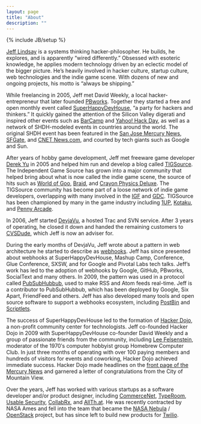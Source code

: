 ```yaml
---
layout: page
title: "About"
description: ""
---
```

{% include JB/setup %}

<p><a href="http://progrium.com/">Jeff Lindsay</a> is a systems thinking hacker-philosopher. He builds, he explores, and is apparently “wired differently.” Obsessed with esoteric knowledge, he applies modern technology driven by an eclectic model of the bigger picture. He’s heavily involved in hacker culture, startup culture, web technologies and the indie game scene. With dozens of new and ongoing projects, his motto is &#8220;always be shipping.&#8221;</p>
<p>While freelancing in 2005, Jeff met David Weekly, a local hacker-entrepreneur that later founded <a href="http://pbworks.com/">PBworks</a>. Together they started a free and open monthly event called <a href="http://shdh.org/">SuperHappyDevHouse</a>, “a party for hackers and thinkers.” It quickly gained the attention of the Silicon Valley digerati and inspired other events such as <a href="http://barcamp.org/">BarCamp</a> and <a href="http://en.wikipedia.org/wiki/Hack_Day">Yahoo! Hack Day</a>, as well as a network of SHDH-modeled events in countries around the world. The original SHDH event has been featured in the <a href="http://www.flickr.com/photos/tomicles/562325979/">San Jose Mercury News</a>, <a href="http://www.sfgate.com/cgi-bin/article.cgi?file=/c/a/2008/10/02/NSJM138575.DTL">SFGate</a>, and <a href="http://news.cnet.com/2300-1007_3-6202575-1.html">CNET News.com</a>, and courted by tech giants such as Google and Sun.</p>
<p>After years of hobby game development, Jeff met freeware game developer <a href="http://www.derekyu.com/">Derek Yu</a> in 2005 and helped him run and develop a blog called <a href="http://tigsource.com/">TIGSource</a>. The Independent Game Source has grown into a major community that helped bring about what is now called the indie game scene, the source of hits such as <a href="http://2dboy.com/games.php">World of Goo</a>, <a href="http://braid-game.com/">Braid</a>, and <a href="http://www.crayonphysics.com/">Crayon Physics Deluxe</a>. The TIGSource community has become part of a loose network of indie game developers, overlapping with many involved in the <a href="http://www.igf.com/">IGF</a> and <a href="http://gdconf.com/">GDC</a>. TIGSource has been championed by many in the game industry including <a href="http://www.1up.com/">1UP</a>, <a href="http://kotaku.com/">Kotaku</a>, and <a href="http://www.penny-arcade.com/">Penny Arcade</a>.</p>
<p>In 2006, Jeff started <a href="http://cvsdude.com/devjavu.html">DevjaVu</a>, a hosted Trac and SVN service. After 3 years of operating, he closed it down and handed the remaining customers to <a href="http://cvsdude.com/">CVSDude</a>, which Jeff is now an adviser for.</p>
<p>During the early months of DevjaVu, Jeff wrote about a pattern in web architecture he started to describe as <a href="http://webhooks.org/">webhooks</a>. Jeff has since presented about webhooks at SuperHappyDevHouse, Mashup Camp, Conference, Glue Conference, SXSW, and for Google and Pivotal Labs tech talks. Jeff’s work has led to the adoption of webhooks by Google, GitHub, PBworks, SocialText and many others. In 2009, the pattern was used in a protocol called <a href="http://code.google.com/p/pubsubhubbub/">PubSubHubbub</a>, used to make RSS and Atom feeds real-time. Jeff is a contributor to PubSubHubbub, which has been deployed by Google, Six Apart, FriendFeed and others. Jeff has also developed many tools and open source software to support a webhooks ecosystem, including <a href="http://www.postbin.org/">PostBin</a> and <a href="http://www.scriptlets.org/">Scriptlets</a>.</p>
<p>The success of SuperHappyDevHouse led to the formation of <a href="http://hackerdojo.com/">Hacker Dojo</a>, a non-profit community center for technologists. Jeff co-founded Hacker Dojo in 2009 with SuperHappyDevHouse co-founder David Weekly and a group of passionate friends from the community, including <a href="http://en.wikipedia.org/wiki/Lee_Felsenstein">Lee Felsenstein</a>, moderator of the 1970&#8242;s computer hobbyist group Homebrew Computer Club. In just three months of operating with over 100 paying members and hundreds of visitors for events and coworking, Hacker Dojo achieved immediate success. Hacker Dojo made headlines on the <a href="http://www.flickr.com/photos/progrium/4017351989/">front page of the Mercury News</a> and garnered a letter of congratulations from the City of Mountain View.</p>
<p>Over the years, Jeff has worked with various startups as a software developer and/or product designer, including <a href="http://www.commerce.net/">CommerceNet</a>, <a href="http://typeroom.com/">TypeRoom</a>, <a href="http://usable.com/">Usable Security</a>, <a href="http://collabrx.com/">CollabRx</a>, and <a href="http://allthat.com/">AllTh.at</a>. He was recently contracted by NASA Ames and fell into the team that became the <a href="http://nebula.nasa.gov/">NASA Nebula</a> / <a href="http://openstack.org/">OpenStack</a> project, but has since left to build new products for <a href="http://www.twilio.com">Twilio</a>.</p>
